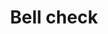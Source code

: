 ---
title: Bell check
tags: ["bell", "check", "notification", "verify", "confirm", "alert"]
icon: bell-check
svg: '<svg xmlns="http://www.w3.org/2000/svg" width="24" height="24" fill="none" viewBox="0 0 24 24" stroke-width="1.5" stroke-linecap="round" stroke-linejoin="round" stroke="currentColor"><path d="M18.831 10.256c0-3.701-2.46-7.256-6.813-7.256s-6.813 3.555-6.813 7.256c0 1.502-.988 2.654-1.818 3.859-3.73 5.971 20.807 5.703 17.262 0-.83-1.205-1.818-2.357-1.818-3.859Z"/><path d="M8.643 18.368C9.272 19.92 10.07 21 12 21c1.929 0 2.728-1.08 3.357-2.632M9.6 10.322l1.379 1.576a.299.299 0 0 0 .466-.022L14.245 8"/></svg>'
---